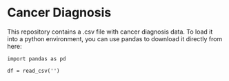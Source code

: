 # Cancer Diagnosis
This repository contains a .csv file with cancer diagnosis data. To load it into a python environment, you can use pandas to download it directly from here:

```
import pandas as pd

df = read_csv('')
```
